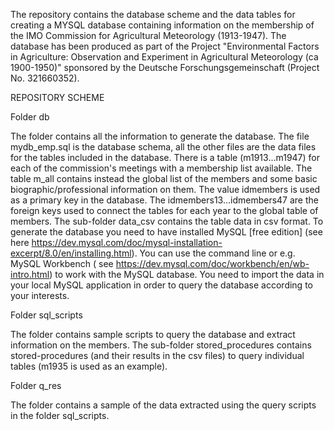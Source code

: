 The repository contains the database scheme and the data tables for creating a MYSQL database containing information on the membership of the IMO Commission for Agricultural Meteorology (1913-1947). The database has been produced as part of the Project "Environmental Factors in Agriculture: Observation and Experiment in Agricultural Meteorology (ca 1900-1950)" sponsored by the Deutsche Forschungsgemeinschaft (Project No. 321660352).

REPOSITORY SCHEME  


Folder db  

The folder contains all the information to generate the database. The file mydb_emp.sql is the database schema, all the other files are the data files for the tables included in the database. There is a table (m1913...m1947) for each of the commission's meetings with a membership list available. The table m_all contains instead the global list of the members and some basic biographic/professional information on them. The value idmembers is used as a primary key in the database. The idmembers13...idmembers47 are the foreign keys used to connect the tables for each year to the global table of members. The sub-folder data_csv contains the table data in csv format.
To generate the database you need to have installed MySQL [free edition] (see here https://dev.mysql.com/doc/mysql-installation-excerpt/8.0/en/installing.html). You can use the command line or e.g. MySQL Workbench ( see https://dev.mysql.com/doc/workbench/en/wb-intro.html) to work with the MySQL database. You need to import the data in your local MySQL application in order to query the database according to your interests.

Folder sql_scripts  

The folder contains sample scripts to query the database and extract information on the members. The sub-folder stored_procedures contains stored-procedures (and their results in the csv files) to query individual tables (m1935 is used as an example).

Folder q_res  

The folder contains a sample of the data extracted using the query scripts in the folder sql_scripts.
